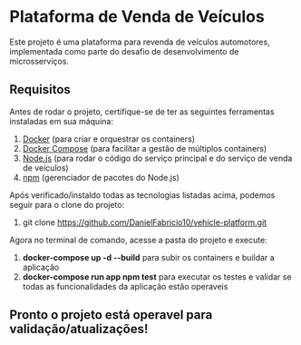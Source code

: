 # Plataforma de Venda de Veículos

Este projeto é uma plataforma para revenda de veículos automotores, implementada como parte do desafio de desenvolvimento de microsserviços.

## Requisitos

Antes de rodar o projeto, certifique-se de ter as seguintes ferramentas instaladas em sua máquina:
1. [Docker](https://www.docker.com/get-started) (para criar e orquestrar os containers)
2. [Docker Compose](https://docs.docker.com/compose/install/) (para facilitar a gestão de múltiplos containers)
3. [Node.js](https://nodejs.org/en/download/) (para rodar o código do serviço principal e do serviço de venda de veículos)
4. [npm](https://www.npmjs.com/get-npm) (gerenciador de pacotes do Node.js)

Após verificado/instaldo todas as tecnologias listadas acima, podemos seguir para o clone do projeto:
1. git clone https://github.com/DanielFabricio10/vehicle-platform.git

Agora no terminal de comando, acesse a pasta do projeto e execute:
1. **docker-compose up -d --build** para subir os containers e buildar a aplicação
2. **docker-compose run app npm test** para executar os testes e validar se todas as funcionalidades da aplicação estão operaveis

## Pronto o projeto está operavel para validação/atualizações!
